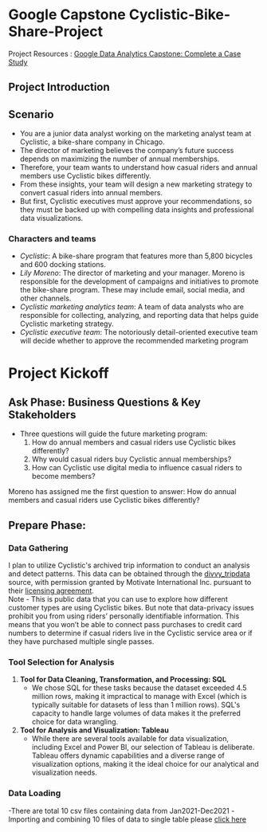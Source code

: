 # Google Capstone Cyclistic-Bike-Share-Project
Project Resources : [Google Data Analytics Capstone: Complete a Case Study](https://www.coursera.org/learn/google-data-analytics-capstone)
## Project Introduction
## Scenario
- You are a junior data analyst working on the marketing analyst team at Cyclistic, a bike-share
company in Chicago.
- The director of marketing believes the company’s future success
depends on maximizing the number of annual memberships.
- Therefore, your team wants to understand how casual riders and annual members use Cyclistic bikes differently.
- From these insights, your team will design a new marketing strategy to convert casual riders into annual
members.
- But first, Cyclistic executives must approve your recommendations, so they must be
backed up with compelling data insights and professional data visualizations.
### Characters and teams
- *Cyclistic*: A bike-share program that features more than 5,800 bicycles and 600
docking stations.
- *Lily Moreno*: The director of marketing and your manager. Moreno is responsible for
the development of campaigns and initiatives to promote the bike-share program.
These may include email, social media, and other channels.
- *Cyclistic marketing analytics team*: A team of data analysts who are responsible for
collecting, analyzing, and reporting data that helps guide Cyclistic marketing strategy.
- *Cyclistic executive team*: The notoriously detail-oriented executive team will decide
whether to approve the recommended marketing program

# Project Kickoff 
## Ask Phase: Business Questions & Key Stakeholders

- Three questions will guide the future marketing program:  
	1. How do annual members and casual riders use Cyclistic bikes differently?  
	2. Why would casual riders buy Cyclistic annual memberships?  
	3. How can Cyclistic use digital media to influence casual riders to become members?  

Moreno has assigned me the first question to answer: How do annual members and casual riders use Cyclistic bikes differently?

## Prepare Phase:
### Data Gathering

I plan to utilize Cyclistic's archived trip information to conduct an analysis and detect patterns. This data can be obtained through the [divvy_tripdata](https://divvy-tripdata.s3.amazonaws.com/index.html) source, with permission granted by Motivate International Inc. pursuant to their [licensing agreement](https://ride.divvybikes.com/data-license-agreement).  
Note - This is public data that you can use to explore how different customer types are using Cyclistic bikes. But note that data-privacy issues prohibit you from using riders’ personally identifiable information. This means that you won’t be able to connect pass purchases to credit card numbers to determine if casual riders live in the Cyclistic service area or if they have purchased multiple single passes.
### Tool Selection for Analysis
1. **Tool for Data Cleaning, Transformation, and Processing: SQL**
	- We chose SQL for these tasks because the dataset exceeded 4.5 million rows, making it impractical to manage with Excel (which is typically suitable for datasets of less than 1 million rows). SQL's capacity to handle large volumes of data makes it the preferred choice for data wrangling.
2. **Tool for Analysis and Visualization: Tableau**
	- While there are several tools available for data visualization, including Excel and Power BI, our selection of Tableau is deliberate. Tableau offers dynamic capabilities and a diverse range of visualization options, making it the ideal choice for our analytical and visualization needs.
### Data Loading
-There are total 10 csv files containing data from Jan2021-Dec2021
-Importing and combining 10 files of data to single table please [click here]()
